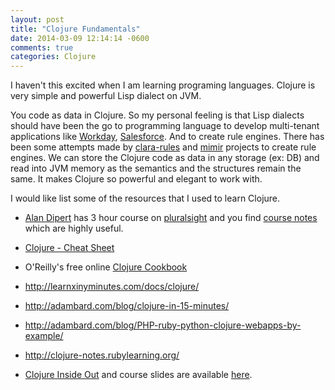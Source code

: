 ```yaml
---
layout: post
title: "Clojure Fundamentals"
date: 2014-03-09 12:14:14 -0600
comments: true
categories: Clojure
---
```


I haven't this excited when I am learning programing languages. Clojure is very simple and powerful Lisp dialect on JVM. 

You code as data in Clojure. So my personal feeling is that Lisp dialects should have been the go to programming language to develop multi-tenant applications like [Workday](http://blogs.workday.com/why_workday_is_different_by_design.html), [Salesforce](http://www.developerforce.com/media/ForcedotcomBookLibrary/Force.com_Multitenancy_WP_101508.pdf). And to create rule engines. There has been some attempts made by [clara-rules](https://github.com/rbrush/clara-rules) and [mimir](https://github.com/hraberg/mimir) projects to create rule engines.
We can store the Clojure code as data in any storage (ex: DB) and read into JVM memory as the semantics and the structures remain the same. It makes Clojure so powerful and elegant to work with.

I would like list some of the resources that I used to learn Clojure.


* [Alan Dipert](https://github.com/alandipert) has 3 hour course on [pluralsight](http://pluralsight.com/training/Courses/TableOfContents/clojure-fundamentals-part-one) and you find [course notes](http://alandipert.github.io/oscon2012-clojure) which are highly useful.

* [Clojure - Cheat Sheet](http://clojure.org/cheatsheet)

* O'Reilly's free online [Clojure Cookbook](http://clojure-cookbook.com/)

* http://learnxinyminutes.com/docs/clojure/

* http://adambard.com/blog/clojure-in-15-minutes/

* http://adambard.com/blog/PHP-ruby-python-clojure-webapps-by-example/

* http://clojure-notes.rubylearning.org/

* [Clojure Inside Out](http://shop.oreilly.com/product/0636920030409.do) and course slides are available [here](http://nealford.com/past.html).

